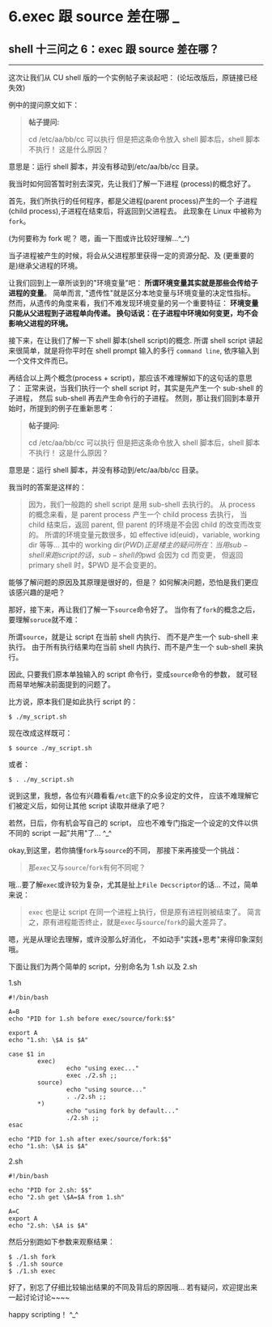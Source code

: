 # 6.exec 跟 source 差在哪 _

## shell 十三问之 6：exec 跟 source 差在哪？

* * *

这次让我们从 CU shell 版的一个实例帖子来谈起吧： (论坛改版后，原链接已经失效)

例中的提问原文如下：

> **帖子提问:**
> 
> cd /etc/aa/bb/cc 可以执行 但是把这条命令放入 shell 脚本后，shell 脚本不执行！ 这是什么原因？

意思是：运行 shell 脚本，并没有移动到/etc/aa/bb/cc 目录。

我当时如何回答暂时别去深究，先让我们了解一下进程 (process)的概念好了。

首先，我们所执行的任何程序，都是父进程(parent process)产生的一个 子进程(child process),子进程在结束后，将返回到父进程去。 此现象在 Linux 中被称为`fork`。

(为何要称为 fork 呢？ 嗯，画一下图或许比较好理解...^_^)

当子进程被产生的时候，将会从父进程那里获得一定的资源分配、及 (更重要的是)继承父进程的环境。

让我们回到上一章所谈到的"环境变量"吧： **所谓环境变量其实就是那些会传给子进程的变量**。 简单而言, "遗传性"就是区分本地变量与环境变量的决定性指标。 然而，从遗传的角度来看，我们不难发现环境变量的另一个重要特征： **环境变量只能从父进程到子进程单向传递。 换句话说：在子进程中环境如何变更，均不会影响父进程的环境。**

接下来，在让我们了解一下 shell 脚本(shell script)的概念. 所谓 shell script 讲起来很简单，就是将你平时在 shell prompt 输入的多行 `command line`, 依序输入到一个文件文件而已。

再结合以上两个概念(process + script)，那应该不难理解如下的这句话的意思了： 正常来说，当我们执行一个 shell script 时，其实是先产生一个 sub-shell 的子进程， 然后 sub-shell 再去产生命令行的子进程。 然则，那让我们回到本章开始时，所提到的例子在重新思考：

> **帖子提问:**
> 
> cd /etc/aa/bb/cc 可以执行 但是把这条命令放入 shell 脚本后，shell 脚本不执行！ 这是什么原因？

意思是：运行 shell 脚本，并没有移动到/etc/aa/bb/cc 目录。

我当时的答案是这样的：

> 因为，我们一般跑的 shell script 是用 sub-shell 去执行的。 从 process 的概念来看，是 parent process 产生一个 child process 去执行， 当 child 结束后，返回 parent, 但 parent 的环境是不会因 child 的改变而改变的。 所谓的环境变量元数很多，如 effective id(euid)，variable, working dir 等等... 其中的 working dir($PWD) 正是楼主的疑问所在： 当用 sub-shell 来跑 script 的话，sub-shell 的$pwd 会因为 cd 而变更， 但返回 primary shell 时，$PWD 是不会变更的。

能够了解问题的原因及其原理是很好的，但是？ 如何解决问题，恐怕是我们更应该感兴趣的是吧？

那好，接下来，再让我们了解一下`source`命令好了。 当你有了`fork`的概念之后，要理解`soruce`就不难：

所谓`source`，就是让 script 在当前 shell 内执行、 而不是产生一个 sub-shell 来执行。 由于所有执行结果均在当前 shell 内执行、而不是产生一个 sub-shell 来执行。

因此, 只要我们原本单独输入的 script 命令行，变成`source`命令的参数， 就可轻而易举地解决前面提到的问题了。

比方说，原本我们是如此执行 script 的：

```
$ ./my_script.sh 
```

现在改成这样既可：

```
$ source ./my_script.sh 
```

或者：

```
$ . ./my_script.sh 
```

说到这里，我想，各位有兴趣看看`/etc`底下的众多设定的文件， 应该不难理解它们被定义后，如何让其他 script 读取并继承了吧？

若然，日后，你有机会写自己的 script， 应也不难专门指定一个设定的文件以供不同的 script 一起"共用"了... ^_^

okay,到这里，若你搞懂`fork`与`source`的不同， 那接下来再接受一个挑战：

> 那`exec`又与`source`/`fork`有何不同呢？

哦...要了解`exec`或许较为复杂，尤其是扯上`File Decscriptor`的话... 不过，简单来说：

> `exec` 也是让 script 在同一个进程上执行，但是原有进程则被结束了。 简言之，原有进程能否终止，就是`exec`与`source`/`fork`的最大差异了。

嗯，光是从理论去理解，或许没那么好消化， 不如动手"实践+思考"来得印象深刻哦。

下面让我们为两个简单的 script，分别命名为 1.sh 以及 2.sh

1.sh

```
#!/bin/bash 

A=B 
echo "PID for 1.sh before exec/source/fork:$$"

export A
echo "1.sh: \$A is $A"

case $1 in
        exec)
                echo "using exec..."
                exec ./2.sh ;;
        source)
                echo "using source..."
                . ./2.sh ;;
        *)
                echo "using fork by default..."
                ./2.sh ;;
esac

echo "PID for 1.sh after exec/source/fork:$$"
echo "1.sh: \$A is $A" 
```

2.sh

```
#!/bin/bash

echo "PID for 2.sh: $$"
echo "2.sh get \$A=$A from 1.sh"

A=C
export A
echo "2.sh: \$A is $A" 
```

然后分别跑如下参数来观察结果：

```
$ ./1.sh fork
$ ./1.sh source
$ ./1.sh exec 
```

好了，别忘了仔细比较输出结果的不同及背后的原因哦... 若有疑问，欢迎提出来一起讨论讨论~~~~

happy scripting！ ^_^